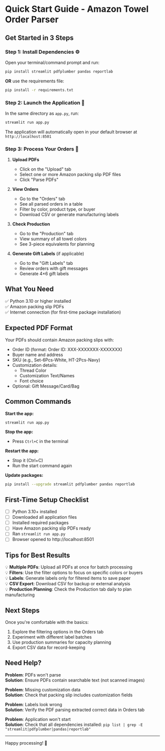 # Quick Start Guide - Amazon Towel Order Parser

## Get Started in 3 Steps

### Step 1: Install Dependencies ⚙️

Open your terminal/command prompt and run:

```bash
pip install streamlit pdfplumber pandas reportlab
```

**OR** use the requirements file:

```bash
pip install -r requirements.txt
```

### Step 2: Launch the Application 🚀

In the same directory as `app.py`, run:

```bash
streamlit run app.py
```

The application will automatically open in your default browser at `http://localhost:8501`

### Step 3: Process Your Orders 📄

1. **Upload PDFs**
   - Click on the "Upload" tab
   - Select one or more Amazon packing slip PDF files
   - Click "Parse PDFs"

2. **View Orders**
   - Go to the "Orders" tab
   - See all parsed orders in a table
   - Filter by color, product type, or buyer
   - Download CSV or generate manufacturing labels

3. **Check Production**
   - Go to the "Production" tab
   - View summary of all towel colors
   - See 3-piece equivalents for planning

4. **Generate Gift Labels** (if applicable)
   - Go to the "Gift Labels" tab
   - Review orders with gift messages
   - Generate 4×6 gift labels

## What You Need

✅ Python 3.10 or higher installed  
✅ Amazon packing slip PDFs  
✅ Internet connection (for first-time package installation)

## Expected PDF Format

Your PDFs should contain Amazon packing slips with:
- Order ID (format: Order ID: XXX-XXXXXXX-XXXXXXX)
- Buyer name and address
- SKU (e.g., Set-6Pcs-White, HT-2Pcs-Navy)
- Customization details:
  - Thread Color
  - Customization Text/Names
  - Font choice
- Optional: Gift Message/Card/Bag

## Common Commands

**Start the app:**
```bash
streamlit run app.py
```

**Stop the app:**
- Press `Ctrl+C` in the terminal

**Restart the app:**
- Stop it (Ctrl+C)
- Run the start command again

**Update packages:**
```bash
pip install --upgrade streamlit pdfplumber pandas reportlab
```

## First-Time Setup Checklist

- [ ] Python 3.10+ installed
- [ ] Downloaded all application files
- [ ] Installed required packages
- [ ] Have Amazon packing slip PDFs ready
- [ ] Ran `streamlit run app.py`
- [ ] Browser opened to http://localhost:8501

## Tips for Best Results

💡 **Multiple PDFs**: Upload all PDFs at once for batch processing  
💡 **Filters**: Use the filter options to focus on specific colors or buyers  
💡 **Labels**: Generate labels only for filtered items to save paper  
💡 **CSV Export**: Download CSV for backup or external analysis  
💡 **Production Planning**: Check the Production tab daily to plan manufacturing

## Next Steps

Once you're comfortable with the basics:

1. Explore the filtering options in the Orders tab
2. Experiment with different label batches
3. Use production summaries for capacity planning
4. Export CSV data for record-keeping

## Need Help?

**Problem**: PDFs won't parse  
**Solution**: Ensure PDFs contain searchable text (not scanned images)

**Problem**: Missing customization data  
**Solution**: Check that packing slip includes customization fields

**Problem**: Labels look wrong  
**Solution**: Verify the PDF parsing extracted correct data in Orders tab

**Problem**: Application won't start  
**Solution**: Check that all dependencies installed: `pip list | grep -E "streamlit|pdfplumber|pandas|reportlab"`

---

Happy processing! 🎉
